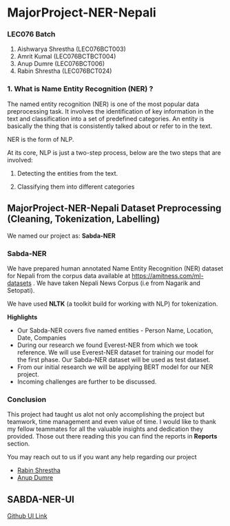 # MajorProject-NER-Nepali

### LEC076 Batch
1. Aishwarya Shrestha (LEC076BCT003)
2. Amrit Kumal (LEC076BCTBCT004)
3. Anup Dumre (LEC076BCT006)
4. Rabin Shrestha (LEC076BCT024)

### 1.   What is Name Entity Recognition (NER) ?
The named entity recognition (NER) is one of the most popular data preprocessing task. It involves the identification of key information in the text and classification into a set of predefined categories. An entity is basically the thing that is consistently talked about or refer to in the text.

NER is the form of NLP.

At its core, NLP is just a two-step process, below are the two steps that are involved:

1. Detecting the entities from the text.

2. Classifying them into different categories 


## MajorProject-NER-Nepali Dataset Preprocessing (Cleaning, Tokenization, Labelling)
We named our project as: **Sabda-NER**
### Sabda-NER

We have prepared human annotated Name Entity Recognition (NER) dataset for Nepali from the corpus data available at https://amitness.com/ml-datasets . We have taken Nepali News Corpus (i.e from Nagarik and Setopati). 

We have used **NLTK** (a toolkit build for working with NLP) for tokenization.

**Highlights**

* Our Sabda-NER covers five named entities - Person Name, Location, Date, Companies
* During our research we found Everest-NER from which we took reference. We will use Everest-NER dataset for training our model for the first phase. Our Sabda-NER dataset will be used as test dataset.
* From our initial research we will be applying BERT model for our NER project.
* Incoming challenges are further to be discussed.

### Conclusion
This project had taught us alot not only accomplishing the project but teamwork, time management and even value of time. I would like to thank my fellow teammates for all the valuable insights and dedication they provided. Those out there reading this you can find the reports in **Reports** section.

You may reach out to us if you want any help regarding our project

* [Rabin Shrestha](https://www.linkedin.com/in/rabin-shrestha-a0669a274/)
* [Anup Dumre](https://www.linkedin.com/in/anupdumre/)


## SABDA-NER-UI 

[Github UI Link](https://github.com/Rabin-Shresth/SABDA-NER-UI)




